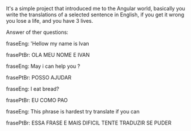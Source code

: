 It's a simple project that introduced me to the Angular world, basically you write the translations of a selected sentence in English, if you get it wrong you lose a life, and you have 3 lives.



Answer of ther questions:

 fraseEng: 'Hellow my name is Ivan
 
 frasePtBr: OLA MEU NOME E IVAN
 
 fraseEng: May i can help you ?
 
 frasePtBr: POSSO AJUDAR 
 
 fraseEng: I eat bread?
 
 frasePtBr: EU COMO PAO 
 
 fraseEng: This phrase is hardest try translate if you can
 
 frasePtBr: ESSA FRASE E MAIS DIFICIL TENTE TRADUZIR SE PUDER
 
